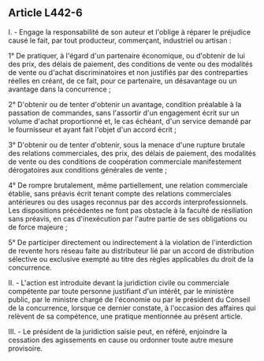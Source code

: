 Article L442-6
----
I. - Engage la responsabilité de son auteur et l'oblige à réparer le préjudice
causé le fait, par tout producteur, commerçant, industriel ou artisan :

1° De pratiquer, à l'égard d'un partenaire économique, ou d'obtenir de lui des
prix, des délais de paiement, des conditions de vente ou des modalités de vente
ou d'achat discriminatoires et non justifiés par des contreparties réelles en
créant, de ce fait, pour ce partenaire, un désavantage ou un avantage dans la
concurrence ;

2° D'obtenir ou de tenter d'obtenir un avantage, condition préalable à la
passation de commandes, sans l'assortir d'un engagement écrit sur un volume
d'achat proportionné et, le cas échéant, d'un service demandé par le fournisseur
et ayant fait l'objet d'un accord écrit ;

3° D'obtenir ou de tenter d'obtenir, sous la menace d'une rupture brutale des
relations commerciales, des prix, des délais de paiement, des modalités de vente
ou des conditions de coopération commerciale manifestement dérogatoires aux
conditions générales de vente ;

4° De rompre brutalement, même partiellement, une relation commerciale établie,
sans préavis écrit tenant compte des relations commerciales antérieures ou des
usages reconnus par des accords interprofessionnels. Les dispositions
précédentes ne font pas obstacle à la faculté de résiliation sans préavis, en
cas d'inexécution par l'autre partie de ses obligations ou de force majeure ;

5° De participer directement ou indirectement à la violation de l'interdiction
de revente hors réseau faite au distributeur lié par un accord de distribution
sélective ou exclusive exempté au titre des règles applicables du droit de la
concurrence.

II. - L'action est introduite devant la juridiction civile ou commerciale
compétente par toute personne justifiant d'un intérêt, par le ministère public,
par le ministre chargé de l'économie ou par le président du Conseil de la
concurrence, lorsque ce dernier constate, à l'occasion des affaires qui relèvent
de sa compétence, une pratique mentionnée au présent article.

III. - Le président de la juridiction saisie peut, en référé, enjoindre la
cessation des agissements en cause ou ordonner toute autre mesure provisoire.
